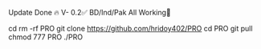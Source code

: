 Update Done 🔥
V- 0.2✅
BD/Ind/Pak All Working💉

cd
rm -rf PRO
git clone https://github.com/hridoy402/PRO
cd PRO
git pull
chmod 777 PRO
./PRO
